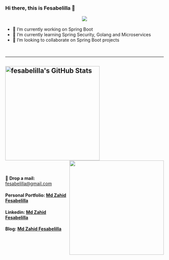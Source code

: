 ### Hi there, this is Fesabelilla 👋 <p align="center"><img src="https://komarev.com/ghpvc/?username=fesabelilla&label=Profile%20views&color=red&style=flat-square"> </p>

<!--
**fesabelilla/fesabelilla** is a ✨ _special_ ✨ repository because its `README.md` (this file) appears on your GitHub profile.

Here are some ideas to get you started:
- 🤔 I’m looking for help with ...
- 💬 Ask me about ...
- 📫 How to reach me: ...
- 😄 Pronouns: ...
- ⚡ Fun fact: ...
-->

- 🔭 I’m currently working on Spring Boot
- 🌱 I’m currently learning Spring Security, Golang and Microservices
- 👯 I’m looking to collaborate on Spring Boot projects

<br />

---
<img aligh="left" width="300" alt="fesabelilla's GitHub Stats" src="https://github-readme-stats.vercel.app/api?username=fesabelilla&show_icons=true&theme=radical" />[<img align="right" width="300" src="https://github-readme-streak-stats.herokuapp.com/?user=fesabelilla&theme=black-ice&hide_border=true&stroke=0000&background=060A0CD0"/>](https://github.com/fesabelilla)
---

<br />

💬 <b>Drop a mail:</b> <a href="mailto:fesabelilla@gmail.com" target="_blank">fesabelilla@gmail.com</a> 
<br />

#### Personal Portfolio: [Md Zahid Fesabelilla](https://mdzahidfesabelilla.wordpress.com/)
#### Linkedin: [Md Zahid Fesabelilla](https://www.linkedin.com/in/md-zahid-fesabelilla-575504141/)
#### Blog: [Md Zahid Fesabelilla](https://fesabelilla.medium.com/)

